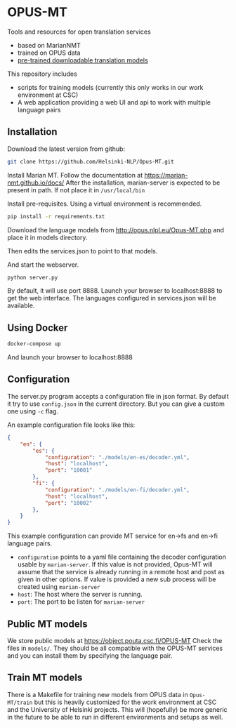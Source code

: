 
# OPUS-MT

Tools and resources for open translation services

* based on MarianNMT
* trained on OPUS data
* [pre-trained downloadable translation models](http://opus.nlpl.eu/Opus-MT.php)

This repository includes

* scripts for training models (currently this only works in our work environment at CSC)
* A web application providing a web UI and api to work with multiple language pairs

## Installation

Download the latest version from github:

```bash
git clone https://github.com/Helsinki-NLP/Opus-MT.git
```

Install Marian MT. Follow the documentation at https://marian-nmt.github.io/docs/
After the installation, marian-server is expected to be present in path. If not place it in `/usr/local/bin`

Install pre-requisites.
Using a virtual environment is recommended.

```bash
pip install -r requirements.txt
```

Download the language models from http://opus.nlpl.eu/Opus-MT.php and place it in models directory.

Then edits the services.json to point to that models.

And start the webserver.
```bash
python server.py
```

By default, it will use port 8888. Launch your browser to localhost:8888 to get the web interface. The languages configured in services.json will be available.

## Using Docker

```bash
docker-compose up
```

And launch your browser to localhost:8888

## Configuration

The server.py program accepts a configuration file in json format. By default it try to use `config.json` in the current directory. But you can give a custom one using `-c` flag.

An example configuration file looks like this:

```json
{
    "en": {
        "es": {
            "configuration": "./models/en-es/decoder.yml",
            "host": "localhost",
            "port": "10001"
        },
        "fi": {
            "configuration": "./models/en-fi/decoder.yml",
            "host": "localhost",
            "port": "10002"
        },
    }
}

```

This example configuration can provide MT service for en->fs and en->fi language pairs.

* `configuration` points to a yaml file containing the decoder configuration usable by `marian-server`. If this value is not provided, Opus-MT will assume that the service is already running in a remote host and post as given in other options. If value is provided a new sub process will be created using `marian-server`
* `host`: The host where the server is running.
* `port`: The port to be listen for `marian-server`

## Public MT models

We store public models at https://object.pouta.csc.fi/OPUS-MT
Check the files in `models/`. They should be all compatible with the OPUS-MT services and you can install them by specifying the language pair.

## Train MT models

There is a Makefile for training new models from OPUS data in `Opus-MT/train` but this is heavily customized for the work environment at CSC and the University of Helsinki projects. This will (hopefully) be more generic in the future to be able to run in different environments and setups as well.
